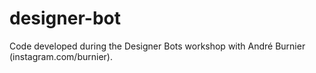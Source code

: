 # designer-bot
Code developed during the Designer Bots workshop with André Burnier (instagram.com/burnier).
